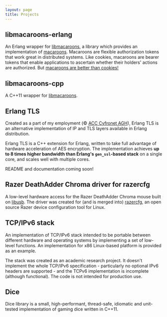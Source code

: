```yaml
---
layout: page
title: Projects
---
```


## libmacaroons-erlang <sup>[<span class="octicon octicon-logo-github" title="libmacaroons-erlang repository on GitHub"></span>][libmacaroons-erlang]</sup>

An Erlang wrapper for [libmacaroons], a library which provides an implementation
of [macaroons]. Macaroons are flexible authorization tokens that work great in
distributed systems. Like cookies, macaroons are bearer tokens that enable
applications to ascertain whether their holders' actions are authorized. But
[macaroons are better than cookies!]

## libmacaroons-cpp <sup>[<span class="octicon octicon-logo-github" title="libmacaroons-cpp repository on GitHub"></span>][libmacaroons-cpp]</sup>

A C++11 wrapper for [libmacaroons].

## Erlang TLS <sup>[<span class="octicon octicon-logo-github" title="erlang_tls repository on GitHub"></span>][erlang_tls]</sup>

Created as a part of my employment (© [ACC Cyfronet AGH]), Erlang TLS is an
alternative implementation of IP and TLS layers available in Erlang
distribution.

Erlang TLS is a C++ extension for Erlang, written to take full advantage of
hardware acceleration of AES encryption. The implementation achieves **up to 8
times higher bandwidth than Erlang's `gen_ssl`-based stack** on a single core,
and scales well with multiple cores.

README and documentation coming soon!

## Razer DeathAdder Chroma driver for razercfg <sup>[<span class="octicon octicon-logo-github" title="hw_deathadder_chroma.c file on GitHub"></span>][hw_deadhadder_chroma.c]</sup>

A low-level hardware access for the Razer DeathAdder Chroma mouse built on
[libusb]. The driver was created for (and is merged into) [razercfg], an open
source Razer device configuration tool for Linux.

## TCP/IPv6 stack <sup>[<span class="octicon octicon-logo-github" title="TCPIPv6 repository on GitHub"></span>][TCPIPv6]</sup>

An implementation of TCP/IPv6 stack intended to be portable between different
hardware and operating systems by implementing a set of low-level functions. An
implementation for x86 Linux-based platform is provided as an example.

The stack was created as an academic research project. It doesn't implement the
whole TCP/IPv6 specification - particularly no optional IPv6 headers are
supported - and the TCPv6 implementation is incomplete (although functional).
The code is not intended for production use.

## Dice <sup>[<span class="octicon octicon-logo-github" title="Dice repository on GitHub"></span>][Dice]</sup>

Dice library is a small, high-performant, thread-safe, idiomatic and unit-tested
implementation of gaming dice written in C++11.

[libmacaroons-erlang]: https://github.com/kzemek/libmacaroons-erlang
[libmacaroons]: https://github.com/rescrv/libmacaroons
[macaroons]: http://research.google.com/pubs/pub41892.html
[macaroons are better than cookies!]: https://github.com/kzemek/libmacaroons-erlang#macaroons-are-better-than-cookies
[libmacaroons-cpp]: https://github.com/kzemek/libmacaroons-cpp
[erlang_tls]: https://github.com/kzemek/erlang_tls
[ACC Cyfronet AGH]: http://www.cyfronet.krakow.pl/en
[hw_deadhadder_chroma.c]: https://github.com/mbuesch/razer/blob/master/librazer/hw_deathadder_chroma.c
[libusb]: http://www.libusb.org
[razercfg]: http://bues.ch/cms/hacking/razercfg.html
[TCPIPv6]: https://github.com/kzemek/TCPIPv6
[Dice]: https://github.com/kzemek/Dice
